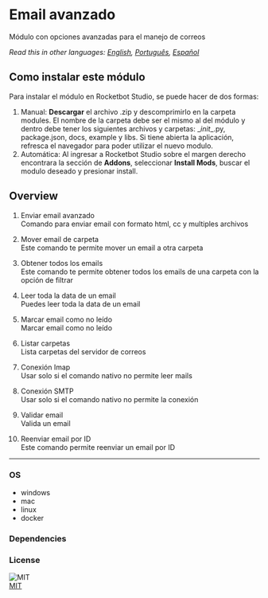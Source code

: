 # Email avanzado
  
Módulo con opciones avanzadas para el manejo de correos  

*Read this in other languages: [English](README.md), [Português](README.pr.md), [Español](README.es.md)*

## Como instalar este módulo
  
Para instalar el módulo en Rocketbot Studio, se puede hacer de dos formas:
1. Manual: __Descargar__ el archivo .zip y descomprimirlo en la carpeta modules. El nombre de la carpeta debe ser el mismo al del módulo y dentro debe tener los siguientes archivos y carpetas: \__init__.py, package.json, docs, example y libs. Si tiene abierta la aplicación, refresca el navegador para poder utilizar el nuevo modulo.
2. Automática: Al ingresar a Rocketbot Studio sobre el margen derecho encontrara la sección de **Addons**, seleccionar **Install Mods**, buscar el modulo deseado y presionar install.  


## Overview


1. Enviar email avanzado  
Comando para enviar email con formato html, cc y multiples archivos

2. Mover email de carpeta  
Este comando te permite mover un email a otra carpeta

3. Obtener todos los emails  
Este comando te permite obtener todos los emails de una carpeta con la opción de filtrar

4. Leer toda la data de un email  
Puedes leer toda la data de un email

5. Marcar email como no leído  
Marcar email como no leído

6. Listar carpetas  
Lista carpetas del servidor de correos

7. Conexión Imap  
Usar solo si el comando nativo no permite leer mails

8. Conexión SMTP  
Usar solo si el comando nativo no permite la conexión

9. Validar email  
Valida un email

10. Reenviar email por ID  
Este comando permite reenviar un email por ID  




----
### OS

- windows
- mac
- linux
- docker

### Dependencies

### License
  
![MIT](https://camo.githubusercontent.com/107590fac8cbd65071396bb4d04040f76cde5bde/687474703a2f2f696d672e736869656c64732e696f2f3a6c6963656e73652d6d69742d626c75652e7376673f7374796c653d666c61742d737175617265)  
[MIT](http://opensource.org/licenses/mit-license.ph)
